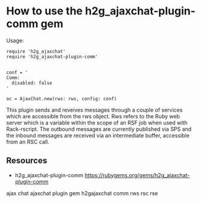 # How to use the h2g_ajaxchat-plugin-comm gem


Usage:

    require 'h2g_ajaxchat'
    require 'h2g_ajaxchat-plugin-comm'


    conf = '
    Comm:
      disabled: false
    '

    ac = AjaxChat.new(rws: rws, config: conf)

This plugin sends and reveives messages through a couple of services which are accessible from the rws object. Rws refers to the Ruby web server which is a variable within the scope of an RSF job when used with Rack-rscript.
The outbound messages are currently published via SPS and the inbound messages are received via an intermediate buffer, accessible from an RSC call.


## Resources

* h2g_ajaxchat-plugin-comm https://rubygems.org/gems/h2g_ajaxchat-plugin-comm

ajax chat ajaxchat plugin gem h2gajaxchat comm rws rsc rse

